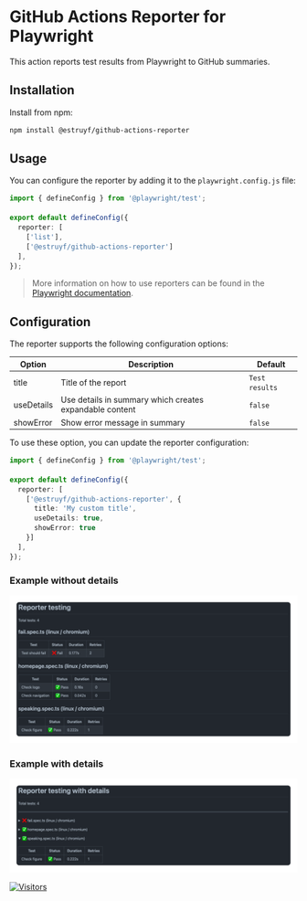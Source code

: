 # GitHub Actions Reporter for Playwright

This action reports test results from Playwright to GitHub summaries.

## Installation

Install from npm:
  
```bash
npm install @estruyf/github-actions-reporter
```

## Usage

You can configure the reporter by adding it to the `playwright.config.js` file:

```ts
import { defineConfig } from '@playwright/test';

export default defineConfig({
  reporter: [
    ['list'],
    ['@estruyf/github-actions-reporter']
  ],
});
```

> More information on how to use reporters can be found in the [Playwright documentation](https://playwright.dev/docs/test-reporters).

## Configuration

The reporter supports the following configuration options:

| Option | Description | Default |
| --- | --- | --- |
| title | Title of the report | `Test results` |
| useDetails | Use details in summary which creates expandable content | `false` |
| showError | Show error message in summary | `false` |

To use these option, you can update the reporter configuration:

```ts
import { defineConfig } from '@playwright/test';

export default defineConfig({
  reporter: [
    ['@estruyf/github-actions-reporter', {
      title: 'My custom title',
      useDetails: true,
      showError: true
    }]
  ],
});
```

### Example without details

![Example without details](./assets/example-without-details.png)

### Example with details

![Example with details](./assets/example-with-details.png)

[![Visitors](https://api.visitorbadge.io/api/visitors?path=https%3A%2F%2Fgithub.com%2Festruyf%2Fplaywright-github-actions-reporter&countColor=%23263759)](https://visitorbadge.io/status?path=https%3A%2F%2Fgithub.com%2Festruyf%2Fplaywright-github-actions-reporter)
